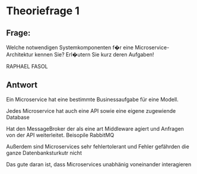 # Theoriefrage 1

## Frage:

Welche notwendigen Systemkomponenten f�r eine Microservice-Architektur kennen Sie?
Erl�utern Sie kurz deren Aufgaben!


RAPHAEL FASOL

## Antwort

Ein Microservice hat eine bestimmte Businessaufgabe für eine Modell.

Jedes Microservice hat auch eine API sowie eine eigene zugewiende Database

Hat den MessageBroker der als eine art Middleware agiert und Anfragen von der API weiterleitet.
Beisopile RabbitMQ

Außerdem sind Microservices sehr fehlertolerant und Fehler gefährden die ganze Datenbanksturkutr nicht

Das gute daran ist, dass Microservices unabhänig voneinander interagieren